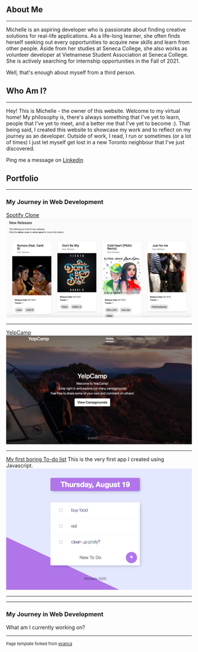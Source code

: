 ## About Me

---

Michelle is an aspiring developer who is passionate about finding creative solutions for real-life applications. As a life-long learner, she often finds herself seeking out every opportunities to acquire new skills and learn from other people. Aside from her studies at Seneca College, she also works as volunteer developer at Vietnamese Student Association at Seneca College.  She is actively searching for internship opportunities in the Fall of 2021. 

Well, that's enough about myself from a third person.

## Who Am I?
---

Hey! This is Michelle - the owner of this website. Welcome to my virtual home!
My philosophy is, there's always something that I've yet to learn, people that I've yet to meet, and a better me that I've yet to become :). 
That being said, I created this website to showcase my work and to reflect on my journey as an developer. 
Outside of work, I read, I run or sometimes (or a lot of times) I just let myself get lost in a new Toronto neighbour that I've just discovered.

Ping me a message on [Linkedin](https://www.linkedin.com/in/michelle-nguyen-713a81170/)


## Portfolio

---

### My Journey in Web Development

[Spotify Clone](https://sharp-kowalevski-020c5c.netlify.app/)
<img src="images/spotify-clone.jpg?raw=true"/>

---
[YelpCamp](https://michelle-yelp-camp.herokuapp.com/)
<img src="images/yelpcamp.jpg?raw=true"/>

---
[My first boring To-do list](https://michelle-to-do-list.herokuapp.com/)
This is the very first app I created using Javascript. 
<img src="images/todo-list.jpg?raw=true"/>

---


---

### My Journey in Web Development
What am I currently working on?


---
<p style="font-size:11px">Page template forked from <a href="https://github.com/evanca/quick-portfolio">evanca</a></p>
<!-- Remove above link if you don't want to attibute -->
